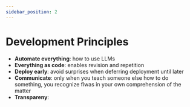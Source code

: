 ```yaml
---
sidebar_position: 2
---
```


# Development Principles

- **Automate everything**: how to use LLMs
- **Everything as code**: enables revision and repetition
- **Deploy early**: avoid surprises when deferring deployment until later 
- **Communicate**: only when you teach someone else how to do something, you recognize flwas in your own comprehension of the matter
- **Transpareny**: 